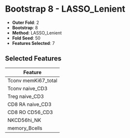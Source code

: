 # Bootstrap 8 - LASSO_Lenient

- **Outer Fold**: 2
- **Bootstrap**: 8
- **Method**: LASSO_Lenient
- **Fold Seed**: 50
- **Features Selected**: 7

## Selected Features

| Feature |
|---------|
| Tconv memKi67_total |
| Tconv naive_CD3 |
| Treg naive_CD3 |
| CD8 RA naive_CD3 |
| CD8 RO CD56_CD3 |
| NKCD56hi_NK |
| memory_Bcells |
